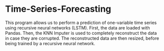 # Time-Series-Forecasting
This program allows us to perform a prediction of one-variable time series using recursive neural networks (LSTM).
First, the data are loaded with Pandas.
Then, the KNN Imputer is used to completely reconstruct the data in case they are corrupted.
The reconstructed data are then resized, before being trained by a recursive neural network.
